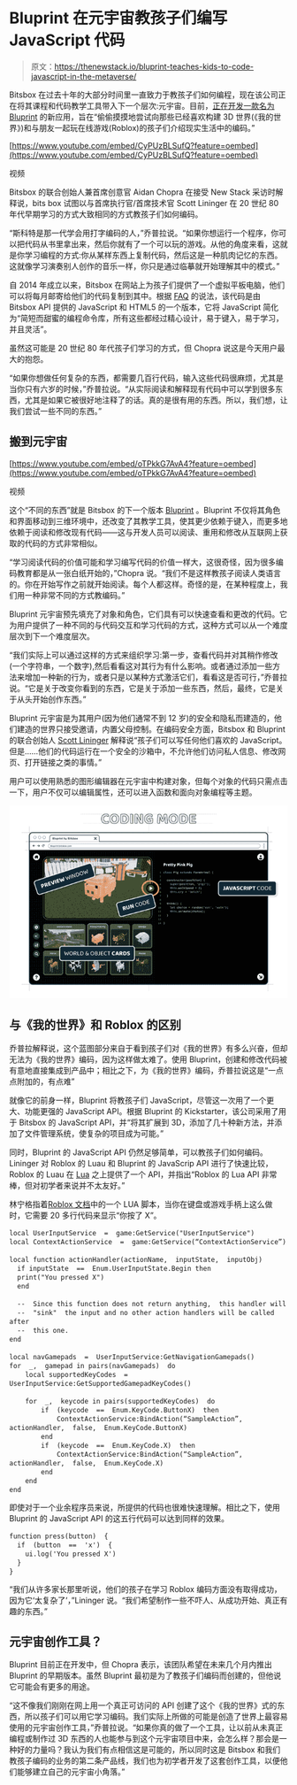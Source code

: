 # Bluprint 在元宇宙教孩子们编写 JavaScript 代码

> 原文：<https://thenewstack.io/bluprint-teaches-kids-to-code-javascript-in-the-metaverse/>

Bitsbox 在过去十年的大部分时间里一直致力于教孩子们如何编程，现在该公司正在将其课程和代码教学工具带入下一个层次:元宇宙。目前，[正在开发一款名为 Bluprint](https://www.kickstarter.com/projects/bitsbox/bluprint-by-bitsbox-world-building-and-coding-for-kids#) 的新应用，旨在“偷偷摸摸地尝试向那些已经喜欢构建 3D 世界(《我的世界》)和与朋友一起玩在线游戏(Roblox)的孩子们介绍现实生活中的编码。”

[https://www.youtube.com/embed/CyPUzBLSufQ?feature=oembed](https://www.youtube.com/embed/CyPUzBLSufQ?feature=oembed)

视频

Bitsbox 的联合创始人兼首席创意官 Aidan Chopra 在接受 New Stack 采访时解释说，bits box 试图以与首席执行官/首席技术官 Scott Lininger 在 20 世纪 80 年代早期学习的方式大致相同的方式教孩子们如何编码。

“斯科特是那一代学会用打字编码的人，”乔普拉说。“如果你想运行一个程序，你可以把代码从书里拿出来，然后你就有了一个可以玩的游戏。从他的角度来看，这就是你学习编程的方式:你从某样东西上复制代码，然后这是一种肌肉记忆的东西。这就像学习演奏别人创作的音乐一样，你只是通过临摹就开始理解其中的模式。”

自 2014 年成立以来，Bitsbox 在网站上为孩子们提供了一个虚拟平板电脑，他们可以将每月邮寄给他们的代码复制到其中。根据 [FAQ](https://bitsbox.com/faq.html) 的说法，该代码是由 Bitsbox API 提供的 JavaScript 和 HTML5 的一个版本，它将 JavaScript 简化为“简短而甜蜜的编程命令库，所有这些都经过精心设计，易于键入，易于学习，并且灵活”。

虽然这可能是 20 世纪 80 年代孩子们学习的方式，但 Chopra 说这是今天用户最大的抱怨。

“如果你想做任何复杂的东西，都需要几百行代码，输入这些代码很麻烦，尤其是当你只有六岁的时候，”乔普拉说。“从实际阅读和解释现有代码中可以学到很多东西，尤其是如果它被很好地注释了的话。真的是很有用的东西。所以，我们想，让我们尝试一些不同的东西。”

## 搬到元宇宙

[https://www.youtube.com/embed/oTPkkG7AvA4?feature=oembed](https://www.youtube.com/embed/oTPkkG7AvA4?feature=oembed)

视频

这个“不同的东西”就是 Bitsbox 的下一个版本 [Bluprint](https://www.kickstarter.com/projects/bitsbox/bluprint-by-bitsbox-world-building-and-coding-for-kids) 。Bluprint 不仅将其角色和界面移动到三维环境中，还改变了其教学工具，使其更少依赖于键入，而更多地依赖于阅读和修改现有代码——这与开发人员可以阅读、重用和修改从互联网上获取的代码的方式非常相似。

“学习阅读代码的价值可能和学习编写代码的价值一样大，这很奇怪，因为很多编码教育都是从一张白纸开始的，”Chopra 说。“我们不是这样教孩子阅读人类语言的。你在开始写作之前就开始阅读。每个人都这样。奇怪的是，在某种程度上，我们用一种非常不同的方式教编码。”

Bluprint 元宇宙预先填充了对象和角色，它们具有可以快速查看和更改的代码。它为用户提供了一种不同的与代码交互和学习代码的方式，这种方式可以从一个难度层次到下一个难度层次。

“我们实际上可以通过这样的方式来组织学习:第一步，查看代码并对其稍作修改(一个字符串，一个数字),然后看看这对其行为有什么影响。或者通过添加一些方法来增加一种新的行为，或者只是以某种方式激活它们，看看这是否可行，”乔普拉说。“它是关于改变你看到的东西，它是关于添加一些东西，然后，最终，它是关于从头开始创作东西。”

Bluprint 元宇宙是为其用户(因为他们通常不到 12 岁)的安全和隐私而建造的，他们建造的世界只接受邀请，内置父母控制。在编码安全方面，Bitsbox 和 Bluprint 的联合创始人 [Scott Lininger](https://www.linkedin.com/in/scottlininger) 解释说“孩子们可以写任何他们喜欢的 JavaScript。但是……他们的代码运行在一个安全的沙箱中，不允许他们访问私人信息、修改网页、打开链接之类的事情。”

用户可以使用熟悉的图形编辑器在元宇宙中构建对象，但每个对象的代码只需点击一下，用户不仅可以编辑属性，还可以进入函数和面向对象编程等主题。

![](img/e884992a5dc76a522f0e3bbabf1c9865.png)

## 与《我的世界》和 Roblox 的区别

乔普拉解释说，这个蓝图部分来自于看到孩子们对《我的世界》有多么兴奋，但却无法为《我的世界》编码，因为这样做太难了。使用 Bluprint，创建和修改代码被有意地直接集成到产品中；相比之下，为《我的世界》编码，乔普拉说这是“一点点附加的，有点难”

就像它的前身一样，Bluprint 将教孩子们 JavaScript，尽管这一次用了一个更大、功能更强的 JavaScript API。根据 Bluprint 的 Kickstarter，该公司采用了用于 Bitsbox 的 JavaScript API，并“将其扩展到 3D，添加了几十种新方法，并添加了文件管理系统，使复杂的项目成为可能。”

同时，Bluprint 的 JavaScript API 仍然足够简单，可以教孩子们如何编码。Lininger 对 Roblox 的 Luau 和 Bluprint 的 JavaScrip API 进行了快速比较，Roblox 的 Luau 在 [Lua](https://www.lua.org/) 之上提供了一个 API，并指出“Roblox 的 Lua API 非常棒，但对初学者来说并不太友好。”

林宁格指着[Roblox 文档](https://developer.roblox.com/en-us/api-reference/property/InputObject/KeyCode)中的一个 LUA 脚本，当你在键盘或游戏手柄上这么做时，它需要 20 多行代码来显示“你按了 X”。

```
local UserInputService  =  game:GetService("UserInputService")
local ContextActionService  =  game:GetService(“ContextActionService”)

local function actionHandler(actionName,  inputState,  inputObj)
  if inputState  ==  Enum.UserInputState.Begin then 
  print("You pressed X")
  end

  --  Since this function does not return anything,  this handler will
  --  "sink"  the input and no other action handlers will be called after
  --  this one.
end

local navGamepads  =  UserInputService:GetNavigationGamepads()
for  _,  gamepad in pairs(navGamepads)  do
    local supportedKeyCodes  =  UserInputService:GetSupportedGamepadKeyCodes()

    for  _,  keycode in pairs(supportedKeyCodes)  do
        if  (keycode  ==  Enum.KeyCode.ButtonX)  then
            ContextActionService:BindAction(“SampleAction”,  actionHandler,  false,  Enum.KeyCode.ButtonX)
        end
        if  (keycode  ==  Enum.KeyCode.X)  then
            ContextActionService:BindAction(“SampleAction”,  actionHandler,  false,  Enum.KeyCode.X)
        end
    end
end

```

即使对于一个业余程序员来说，所提供的代码也很难快速理解。相比之下，使用 Bluprint 的 JavaScript API 的这五行代码可以达到同样的效果。

```
function press(button)  {
  if  (button  ==  'x')  {
    ui.log('You pressed X')
  }
}

```

“我们从许多家长那里听说，他们的孩子在学习 Roblox 编码方面没有取得成功，因为它‘太复杂了’，”Lininger 说。“我们希望制作一些不吓人、从成功开始、真正有趣的东西。”

## 元宇宙创作工具？

Bluprint 目前正在开发中，但 Chopra 表示，该团队希望在未来几个月内推出 Bluprint 的早期版本。虽然 Bluprint 最初是为了教孩子们编码而创建的，但他说它可能会有更多的用途。

“这不像我们刚刚在网上用一个真正可访问的 API 创建了这个《我的世界》式的东西，所以孩子们可以用它学习编码。我们实际上所做的可能是创造了世界上最容易使用的元宇宙创作工具，”乔普拉说。“如果你真的做了一个工具，让以前从未真正编程或制作过 3D 东西的人也能参与到这个元宇宙项目中来，会怎么样？那会是一种好的力量吗？我认为我们有点相信这是可能的，所以同时这是 Bitsbox 和我们教孩子编码的业务的第二条产品线，我们也为初学者开发了这套创作工具，以便他们能够建立自己的元宇宙小角落。”

<svg xmlns:xlink="http://www.w3.org/1999/xlink" viewBox="0 0 68 31" version="1.1"><title>Group</title> <desc>Created with Sketch.</desc></svg>